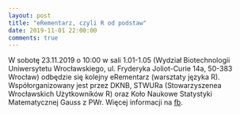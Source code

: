 ```yaml
---
layout: post
title: "eRementarz, czyli R od podstaw"
date: 2019-11-01 22:00:00
comments: true
---
```

  
W sobotę 23.11.2019 o 10:00 w sali 1.01-1.05 (Wydział Biotechnologii Uniwersytetu Wrocławskiego, ul. Fryderyka Joliot-Curie 14a, 50-383 Wrocław) odbędzie się kolejny eRementarz (warsztaty języka R). Współorganizowany jest przez DKNB, STWURa (Stowarzyszenea Wrocławskich Użytkowników R) oraz Koło Naukowe Statystyki Matematycznej Gauss z PWr. Więcej informacji na [fb](https://www.facebook.com/events/689627358212158/).

